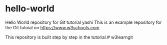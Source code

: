 # hello-world
Hello World repository for Git tutorial yashi
This is an example repository for the Git tutoial on https://www.w3schools.com

This repository is built step by step in the tutorial.# w3learngit
